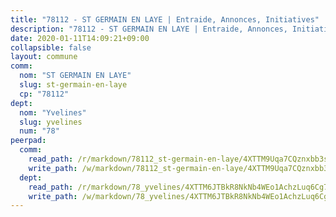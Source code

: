 ```yaml
---
title: "78112 - ST GERMAIN EN LAYE | Entraide, Annonces, Initiatives"
description: "78112 - ST GERMAIN EN LAYE | Entraide, Annonces, Initiatives"
date: 2020-01-11T14:09:21+09:00
collapsible: false
layout: commune
comm:
  nom: "ST GERMAIN EN LAYE"
  slug: st-germain-en-laye
  cp: "78112"
dept:
  nom: "Yvelines"
  slug: yvelines
  num: "78"
peerpad:
  comm:
    read_path: /r/markdown/78112_st-germain-en-laye/4XTTM9Uqa7CQznxbb3szMV4pk8wHR9QGbKWDESLx4MU6v6qbp
    write_path: /w/markdown/78112_st-germain-en-laye/4XTTM9Uqa7CQznxbb3szMV4pk8wHR9QGbKWDESLx4MU6v6qbp-K3TgUopfPXoZ11iepAkF1mG3xMUCfzQ3vcZ8udQ4n621n1BoiWrkMGpJFY4jf86NojKdpQg7NdSjRcQTzCi2TeEBiQY7G3YYap6oQerFa8jZpqaX7B54urKB4rzapKkadyA8M6b4
  dept:
    read_path: /r/markdown/78_yvelines/4XTTM6JTBkR8NkNb4WEo1AchzLuq6Cg73ydg7w9pErcQZA13p
    write_path: /w/markdown/78_yvelines/4XTTM6JTBkR8NkNb4WEo1AchzLuq6Cg73ydg7w9pErcQZA13p-K3TgUBFRQCPZwoWqJkunXeSjdgbtU3xzUSsui8DBc3rCTw6mbo4gNvfQRdE99JD3AnVW7fzseq687LKfGWCfAPajih5ByiZ3SpFz1r449oWaDnM5BHKZTbYtf6pEhRvzWbcazhrS
---
```



